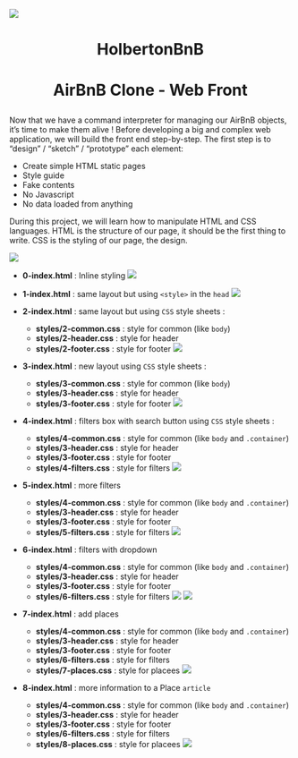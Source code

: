 ![](https://i.imgur.com/GM1iQ0P.png)

# <p align = "center">HolbertonBnB</p>

# <p align = "center">AirBnB Clone - Web Front</p>

Now that we have a command interpreter for managing our AirBnB objects, it’s time to make them alive !
Before developing a big and complex web application, we will build the front end step-by-step.
The first step is to “design” / “sketch” / “prototype” each element:
- Create simple HTML static pages
- Style guide
- Fake contents
- No Javascript
- No data loaded from anything

During this project, we will learn how to manipulate HTML and CSS languages. HTML is the structure of our page, it should be the first thing to write. CSS is the styling of our page, the design.

![](https://i.imgur.com/rYb38nT.png)

- **0-index.html** : Inline styling
![](https://i.imgur.com/nq4Ovd2.png)

- **1-index.html** : same layout but using `<style>` in the `head`
![](https://i.imgur.com/nq4Ovd2.png)

- **2-index.html** : same layout but using `CSS` style sheets :
    - **styles/2-common.css** : style for common (like `body`)
    - **styles/2-header.css** : style for header
    - **styles/2-footer.css** : style for footer
![](https://i.imgur.com/nq4Ovd2.png)

- **3-index.html** : new layout using `CSS` style sheets :
    - **styles/3-common.css** : style for common (like `body`)
    - **styles/3-header.css** : style for header
    - **styles/3-footer.css** : style for footer
![](https://i.imgur.com/5KZowqR.png)

- **4-index.html** : filters box with search button using `CSS` style sheets :
    - **styles/4-common.css** : style for common (like `body` and `.container`)
    - **styles/3-header.css** : style for header
    - **styles/3-footer.css** : style for footer
    - **styles/4-filters.css** : style for filters
![](https://i.imgur.com/QSyda9b.png)

- **5-index.html** : more filters
    - **styles/4-common.css** : style for common (like `body` and `.container`)
    - **styles/3-header.css** : style for header
    - **styles/3-footer.css** : style for footer
    - **styles/5-filters.css** : style for filters
![](https://i.imgur.com/aMhwaTb.png)

- **6-index.html** : filters with dropdown
    - **styles/4-common.css** : style for common (like `body` and `.container`)
    - **styles/3-header.css** : style for header
    - **styles/3-footer.css** : style for footer
    - **styles/6-filters.css** : style for filters
![](https://i.imgur.com/ia9QIz0.png)
![](https://i.imgur.com/HIX8a6K.png)

- **7-index.html** : add places
    - **styles/4-common.css** : style for common (like `body` and `.container`)
    - **styles/3-header.css** : style for header
    - **styles/3-footer.css** : style for footer
    - **styles/6-filters.css** : style for filters
    - **styles/7-places.css** : style for placees
![](https://i.imgur.com/wYdEkfZ.png)

- **8-index.html** : more information to a Place `article`
    - **styles/4-common.css** : style for common (like `body` and `.container`)
    - **styles/3-header.css** : style for header
    - **styles/3-footer.css** : style for footer
    - **styles/6-filters.css** : style for filters
    - **styles/8-places.css** : style for placees
![](https://i.imgur.com/XF4HZea.png)

